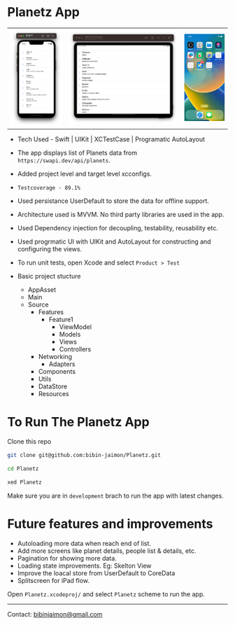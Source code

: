 # Planetz App

<table>
<td width="25%">
<img src="Screenshots/iphone.png"></img>
</td>
<td width="50%">
<img src="Screenshots/ipad.png"></img>
</td>
<td width="20%">
<img src="Screenshots/record.gif"></img>
</td>
</tr>
<table>

- Tech Used - Swift | UIKit | XCTestCase | Programatic AutoLayout
- The app displays list of Planets data from `https://swapi.dev/api/planets`. 
- Added project level and target level xcconfigs.
- `Testcoverage - 89.1%`
- Used persistance UserDefault to store the data for offline support.
- Architecture used is MVVM. No third party libraries are used in the app.
- Used Dependency injection for decoupling, testability, reusability etc.
- Used progrmatic UI with UIKit and AutoLayout for constructing and configuring the views.
- To run unit tests, open Xcode and select `Product > Test`
- Basic project stucture
    
    - AppAsset
    - Main
    - Source
        - Features
            - Feature1
                - ViewModel 
                - Models
                - Views
                - Controllers
        - Networking
            - Adapters
        - Components
        - Utils
        - DataStore
        - Resources 

# To Run The Planetz App
Clone this repo
```bash
git clone git@github.com:bibin-jaimon/Planetz.git
```
```bash
cd Planetz
```
```bash
xed Planetz
```

Make sure you are in `development` brach to run the app with latest changes.

# Future features and improvements
- Autoloading more data when reach end of list.
- Add more screens like planet details, people list & details, etc.
- Pagination for showing more data.
- Loading state improvements. Eg: Skelton View
- Improve the loacal store from UserDefault to CoreData
- Splitscreen for iPad flow.


Open `Planetz.xcodeproj/` and select `Planetz` scheme to run the app.

---
Contact: bibinjaimon@gmail.com
